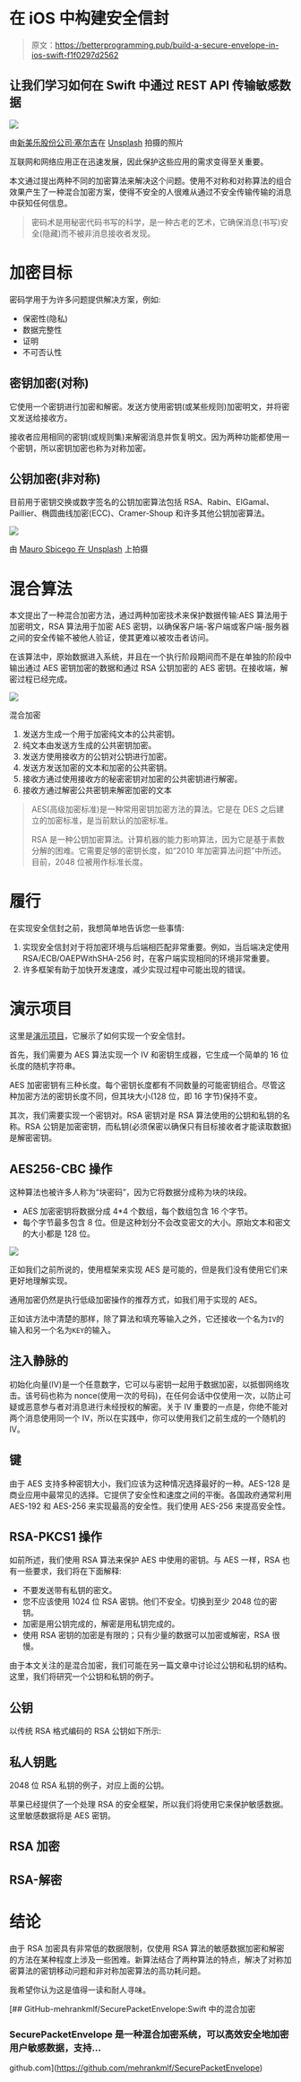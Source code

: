 # 在 iOS 中构建安全信封

> 原文：<https://betterprogramming.pub/build-a-secure-envelope-in-ios-swift-f1f0297d2562>

## 让我们学习如何在 Swift 中通过 REST API 传输敏感数据

![](img/4f449658502f654b93f514f7ec125b80.png)

由[新美乐股份公司·塞尔吉](https://unsplash.com/@i_am_simoesse?utm_source=medium&utm_medium=referral)在 [Unsplash](https://unsplash.com?utm_source=medium&utm_medium=referral) 拍摄的照片

互联网和网络应用正在迅速发展，因此保护这些应用的需求变得至关重要。

本文通过提出两种不同的加密算法来解决这个问题。使用不对称和对称算法的组合效果产生了一种混合加密方案，使得不安全的人很难从通过不安全传输传输的消息中获知任何信息。

> 密码术是用秘密代码书写的科学，是一种古老的艺术，它确保消息(书写)安全(隐藏)而不被非消息接收者发现。

# 加密目标

密码学用于为许多问题提供解决方案，例如:

*   保密性(隐私)
*   数据完整性
*   证明
*   不可否认性

## 密钥加密(对称)

它使用一个密钥进行加密和解密。发送方使用密钥(或某些规则)加密明文，并将密文发送给接收方。

接收者应用相同的密钥(或规则集)来解密消息并恢复明文。因为两种功能都使用一个密钥，所以密钥加密也称为对称加密。

## 公钥加密(非对称)

目前用于密钥交换或数字签名的公钥加密算法包括 RSA、Rabin、ElGamal、Paillier、椭圆曲线加密(ECC)、Cramer-Shoup 和许多其他公钥加密算法。

![](img/0f4d3284273b3b5b778af2be8b8e6ebc.png)

由 [Mauro Sbicego 在 Unsplash](https://unsplash.com/@maurosbicego) 上拍摄

# 混合算法

本文提出了一种混合加密方法，通过两种加密技术来保护数据传输:AES 算法用于加密明文，RSA 算法用于加密 AES 密钥，以确保客户端-客户端或客户端-服务器之间的安全传输不被他人验证，使其更难以被攻击者访问。

在该算法中，原始数据进入系统，并且在一个执行阶段期间而不是在单独的阶段中输出通过 AES 密钥加密的数据和通过 RSA 公钥加密的 AES 密钥。在接收端，解密过程已经完成。

![](img/78dedba7d8459d8032594391639b3d4f.png)

混合加密

1.  发送方生成一个用于加密纯文本的公共密钥。
2.  纯文本由发送方生成的公共密钥加密。
3.  发送方使用接收方的公钥对公钥进行加密。
4.  发送方发送加密的文本和加密的公共密钥。
5.  接收方通过使用接收方的秘密密钥对加密的公共密钥进行解密。
6.  接收方通过解密公共密钥来解密加密的文本

> AES(高级加密标准)是一种常用密钥加密方法的算法。它是在 DES 之后建立的加密标准，是当前默认的加密标准。
> 
> RSA 是一种公钥加密算法。计算机器的能力影响算法，因为它是基于素数分解的困难。它需要足够的密钥长度，如“2010 年加密算法问题”中所述。目前，2048 位被用作标准长度。

# 履行

在实现安全信封之前，我想简单地告诉您一些事情:

1.  实现安全信封对于将加密环境与后端相匹配非常重要。例如，当后端决定使用 RSA/ECB/OAEPWithSHA-256 时，在客户端实现相同的环境非常重要。
2.  许多框架有助于加快开发速度，减少实现过程中可能出现的错误。

# 演示项目

这里是[演示项目](https://github.com/mehrankmlf/SecurePacketEnvelope)，它展示了如何实现一个安全信封。

首先，我们需要为 AES 算法实现一个 IV 和密钥生成器，它生成一个简单的 16 位长度的随机字符串。

AES 加密密钥有三种长度。每个密钥长度都有不同数量的可能密钥组合。尽管这种加密方法的密钥长度不同，但其块大小(128 位，即 16 字节)保持不变。

其次，我们需要实现一个密钥对。RSA 密钥对是 RSA 算法使用的公钥和私钥的名称。RSA 公钥是加密密钥，而私钥(必须保密以确保只有目标接收者才能读取数据)是解密密钥。

## AES256-CBC 操作

这种算法也被许多人称为“块密码”，因为它将数据分成称为块的块段。

*   AES 加密密钥将数据分成 4*4 个数组，每个数组包含 16 个字节。
*   每个字节最多包含 8 位。但是这种划分不会改变密文的大小。原始文本和密文的大小都是 128 位。

![](img/5cdc732abe6411d7b6a9fdd5e50e0610.png)

正如我们之前所说的，使用框架来实现 AES 是可能的，但是我们没有使用它们来更好地理解实现。

通用加密仍然是执行低级加密操作的推荐方式，如我们用于实现的 AES。

正如该方法中清楚的那样，除了算法和填充等输入之外，它还接收一个名为`IV`的输入和另一个名为`KEY`的输入。

## 注入静脉的

初始化向量(IV)是一个任意数字，它可以与密钥一起用于数据加密，以抵御网络攻击。该号码也称为 nonce(使用一次的号码)，在任何会话中仅使用一次，以防止可疑或恶意参与者对消息进行未经授权的解密。关于 IV 重要的一点是，你绝不能对两个消息使用同一个 IV，所以在实践中，你可以使用我们之前生成的一个随机的 IV。

## 键

由于 AES 支持多种密钥大小，我们应该为这种情况选择最好的一种。AES-128 是商业应用中最常见的选择。它提供了安全性和速度之间的平衡。各国政府通常利用 AES-192 和 AES-256 来实现最高的安全性。我们使用 AES-256 来提高安全性。

## RSA-PKCS1 操作

如前所述，我们使用 RSA 算法来保护 AES 中使用的密钥。与 AES 一样，RSA 也有一些要求，我们将在下面解释:

*   不要发送带有私钥的密文。
*   您不应该使用 1024 位 RSA 密钥。他们不安全。切换到至少 2048 位的密钥。
*   加密是用公钥完成的，解密是用私钥完成的。
*   使用 RSA 密钥的加密是有限的；只有少量的数据可以加密或解密，RSA 很慢。

由于本文关注的是混合加密，我们可能在另一篇文章中讨论过公钥和私钥的结构。这里，我们将研究一个公钥和私钥的例子。

## 公钥

以传统 RSA 格式编码的 RSA 公钥如下所示:

## 私人钥匙

2048 位 RSA 私钥的例子，对应上面的公钥。

苹果已经提供了一个处理 RSA 的安全框架，所以我们将使用它来保护敏感数据。这里敏感数据将是 AES 密钥。

## RSA 加密

## RSA-解密

# 结论

由于 RSA 加密具有非常低的数据限制，仅使用
RSA 算法的敏感数据加密和解密的方法在某种程度上涉及一些困难。新算法结合了两种算法的特点，解决了对称加密算法的密钥移动问题和非对称加密算法的高功耗问题。

我希望你认为这是值得一读和耐人寻味。

[](https://github.com/mehrankmlf/SecurePacketEnvelope) [## GitHub-mehrankmlf/SecurePacketEnvelope:Swift 中的混合加密

### SecurePacketEnvelope 是一种混合加密系统，可以高效安全地加密用户敏感数据，支持…

github.com](https://github.com/mehrankmlf/SecurePacketEnvelope)